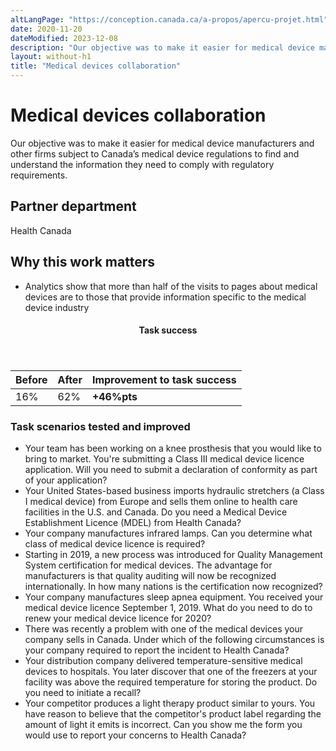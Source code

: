 ```yaml
---
altLangPage: "https://conception.canada.ca/a-propos/apercu-projet.html"
date: 2020-11-20
dateModified: 2023-12-08
description: "Our objective was to make it easier for medical device manufacturers and other firms subject to Canada’s medical device regulations to find and understand the information they need."
layout: without-h1
title: "Medical devices collaboration"
---
```

<h1 property="name headline" id="wb-cont" dir="ltr">Medical devices collaboration</h1>
<p>Our objective was to make it easier for medical device manufacturers and other firms subject to Canada’s medical device regulations to find and understand the information they need to comply with regulatory requirements.</p>
<h2>Partner department</h2>
<p>Health Canada</p>
<h2>Why this work matters</h2>
<ul>
  <li class="custli">Analytics show that more than half of the visits to pages about medical devices are to those that provide information specific to the medical device industry</li>
</ul>
<div class="row mrgn-tp-lg mrgn-bttm-lg">
  <div class="col-md-8">
    <div class="panel panel-success">
      <header class="panel-heading">
        <h4 class="panel-title text-center">Task success</h4>
      </header>
      <table class="table">
        <thead>
          <tr style="">
            <th scope="col" class="col-md-3">Before</th>
            <th scope="col" class="col-md-3">After</th>
            <th scope="col" class="col-md-6">Improvement to task success</th>
          </tr>
        </thead>
        <tbody>
          <tr>
            <td class="table-smnum">16%</td>
            <td class="table-smnum">62%</td>
            <td class="table-smnum"><span class="text-success"><strong>+46%pts</strong></span></td>
          </tr>
        </tbody>
      </table>
    </div>
  </div>
</div>
<h3>Task scenarios tested and improved</h3>
<ul class="custul">
  <li class="custli">Your team has been working on a knee prosthesis that you would like to bring to market. You're submitting a Class III medical device licence application. Will you need to submit a declaration of conformity as part of your application?</li>
  <li class="custli">Your United States-based business imports hydraulic stretchers (a Class I medical device) from Europe and sells them online to health care facilities in the U.S. and Canada. Do you need a Medical Device Establishment Licence (MDEL)
    from Health Canada?</li>
  <li class="custli">Your company manufactures infrared lamps. Can you determine what class of medical device licence is required?</li>
  <li class="custli">Starting in 2019, a new process was introduced for Quality Management System certification for medical devices. The advantage for manufacturers is that quality auditing will now be recognized internationally. In how many nations is the certification now recognized?</li>
  <li class="custli">Your company manufactures sleep apnea equipment. You received your medical device licence September 1, 2019. What do you need to do to renew your medical device licence for 2020?</li>
  <li class="custli">There was recently a problem with one of the medical devices your company sells in Canada. Under which of the following circumstances is your company required to report the incident to Health Canada?</li>
  <li class="custli">Your distribution company delivered temperature-sensitive medical devices to hospitals. You later discover that one of the freezers at your facility was above the required temperature for storing the product. Do you need to initiate a recall?</li>
  <li class="custli">Your competitor produces a light therapy product similar to yours. You have reason to believe that the competitor's product label regarding the amount of light it emits is incorrect. Can you show me the form you would use to report your concerns to Health Canada?</li>
</ul>
